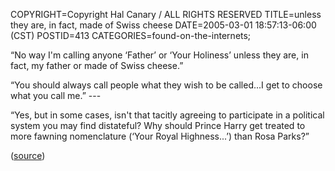 COPYRIGHT=Copyright Hal Canary / ALL RIGHTS RESERVED
TITLE=unless they are, in fact, made of Swiss cheese
DATE=2005-03-01 18:57:13-06:00 (CST)
POSTID=413
CATEGORIES=found-on-the-internets;

“No way I'm calling anyone ‘Father’ or ‘Your Holiness’ unless they are, in fact, my father or made of Swiss cheese.”

“You should always call people what they wish to be called...I get to choose what you call me.” ---

“Yes, but in some cases, isn't that tacitly agreeing to participate in a political system you may find distateful? Why should Prince Harry get treated to more fawning nomenclature (‘Your Royal Highness...’) than Rosa Parks?”

([source](http://ask.metafilter.com/mefi/15784))
